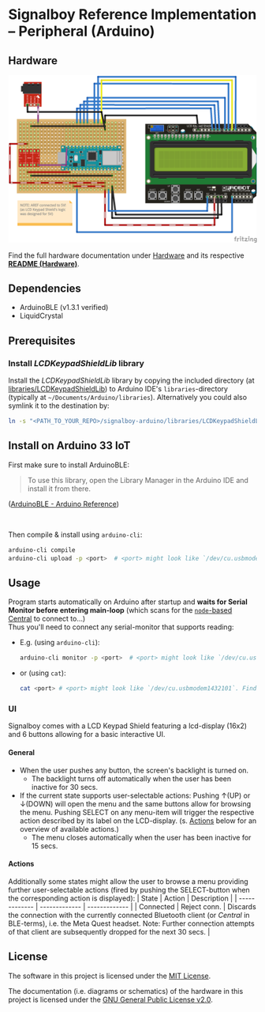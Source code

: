 # Signalboy Reference Implementation – Peripheral (Arduino)
## Hardware
![Signalboy Device circuitry](./Documentation/Hardware/Circuitry/Signalboy.png)

Find the full hardware documentation under [Hardware](./Documentation/Hardware/) and its respective [**README (Hardware)**](./Documentation/Hardware/README.md).

## Dependencies
* ArduinoBLE (v1.3.1 verified)
* LiquidCrystal

## Prerequisites
### Install _LCDKeypadShieldLib_ library
Install the _LCDKeypadShieldLib_ library by copying the included directory (at [libraries/LCDKeypadShieldLib](./libraries/LCDKeypadShieldLib)) to Arduino IDE's `libraries`-directory (typically at `~/Documents/Arduino/libraries`). Alternatively you could also symlink it to the destination by:
```bash
ln -s "<PATH_TO_YOUR_REPO>/signalboy-arduino/libraries/LCDKeypadShieldLib" "$HOME/Documents/Arduino/libraries/LCDKeypadShieldLib"
```

## Install on Arduino 33 IoT
First make sure to install ArduinoBLE:
> To use this library, open the Library Manager in the Arduino IDE and install it from there.

([ArduinoBLE - Arduino Reference](https://www.arduino.cc/reference/en/libraries/arduinoble/))

<br/>

Then compile & install using `arduino-cli`:
```bash
arduino-cli compile
arduino-cli upload -p <port>  # <port> might look like `/dev/cu.usbmodem1432101`. Find <port> by running `arduino-cli board list`.
```

## Usage
Program starts automatically on Arduino after startup and **waits for Serial Monitor before entering main-loop** (which scans for the [`node`-based Central](../node-peripheral/README.md) to connect to…)  
Thus you'll need to connect any serial-monitor that supports reading:
* E.g. (using `arduino-cli`):
  ```bash
  arduino-cli monitor -p <port>  # <port> might look like `/dev/cu.usbmodem1432101`. Find <port> by running `arduino-cli board list`.
  ```
* or (using `cat`):
  ```bash
  cat <port> # <port> might look like `/dev/cu.usbmodem1432101`. Find <port> by running `arduino-cli board list`.
  ```

### UI
Signalboy comes with a LCD Keypad Shield featuring a lcd-display (16x2) and 6 buttons allowing for a basic interactive UI.

#### General
* When the user pushes any button, the screen's backlight is turned on.
  * The backlight turns off automatically when the user has been inactive for 30 secs.
* If the current state supports user-selectable actions: Pushing ↑(UP) or ↓(DOWN) will open the
  menu and the same buttons allow for browsing the menu. Pushing SELECT on any menu-item will trigger
  the respective action described by its label on the LCD-display. (s. [Actions](#actions) below for an overview of available actions.)
  * The menu closes automatically when the user has been inactive for 15 secs.

#### Actions
Additionally some states might allow the user to browse a menu providing further user-selectable actions (fired by pushing the SELECT-button when the corresponding action is displayed):
|     State     |     Action    |  Description  |
| ------------- | ------------- | ------------- |
|   Connected   | Reject conn.  | Discards the connection with the currently connected Bluetooth client (or _Central_ in BLE-terms), i.e. the Meta Quest headset. Note: Further connection attempts of that client are subsequently dropped for the next 30 secs. |

## License
The software in this project is licensed under the [MIT License](./LICENSE).

The documentation (i.e. diagrams or schematics) of the hardware in this project is licensed under the [GNU General Public License v2.0](./Documentation/Hardware/COPYING).
